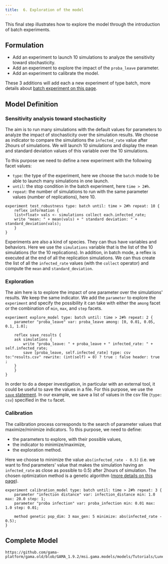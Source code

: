 ```yaml
---
title:  6. Exploration of the model
---
```


This final step illustrates how to explore the model through the introduction of batch experiments.


## Formulation

* Add an experiment to launch 10 simulations to analyze the sensitivity toward stochasticity.
* Add an experiment to explore the impact of the `proba_leave` parameter.
* Add an experiment to calibrate the model.

These 3 additions will add each a new experiment of type batch, more details about [batch experiment on this page](BatchExperiments).

## Model Definition

### Sensitivity analysis toward stochasticity

The aim is to run many simulations with the default values for parameters to analyze the impact of stochasticity over the simulation results. We choose as indicator to compare the simulations the `infected_rate` value after 2hours of simulations. We will launch 10 simulations and display the mean and standard deviation values of this variable over the 10 simulations.

To this purpose we need to define a new experiment with the following facet values:

* `type`: the type of the experiment, here we choose the `batch` mode to be able to launch many simulations in one launch.
* `until`: the stop condition in the batch experiment, here `time > 2#h`.
* `repeat`: the number of simulations to run with the same parameter values (number of replications), here 10.

```
experiment test_robustness type: batch until: time > 2#h repeat: 10 {
    reflex information {
	list<float> vals <- simulations collect each.infected_rate;
	write "mean: " + mean(vals) + " standard deviation: " + standard_deviation(vals);	
    }
}
```

Experiments are also a kind of species. They can thus have variables and behaviors. Here we use the `simulations` variable that is the list of the 10 simulations (for the 10 replications). In addition, in batch mode, a reflex is executed at the end of all the replication simulations. We can thus create the list of all the `infected_rate` values (with the `collect` operator) and compute the `mean` and `standard_deviation`.


### Exploration

The aim here is to explore the impact of one parameter over the simulations' results. We keep the same indicator. We add the `parameter` to explore the `experiment` and specify the possibility it can take with either the `among` facet or the combination of `min`, `max`, and `step` facets.

```
experiment explore_model type: batch until: time > 2#h repeat: 2 {
    parameter "proba_leave" var: proba_leave among: [0, 0.01, 0.05, 0.1, 1.0];
	
    reflex save_results {
	ask simulations {
	    write "proba_leave: " + proba_leave + " infected_rate: " + self.infected_rate;
	    save [proba_leave, self.infected_rate] type: csv to:"results.csv" rewrite: (int(self) = 0) ? true : false header: true ;
	}
    }
}
```

In order to do a deeper investigation, in particular with an external tool, it could be useful to save the values in a file. For this purpose, we use the [`save` statement](Statements#save). In our example, we save a list of values in the csv file (`type: csv`) specified in the `to` facet.


### Calibration

The calibration process corresponds to the search of parameter values that maximize/minimize indicators. To this purpose, we need to define:

* the parameters to explore, with their possible values,
* the indicator to minimize/maximize,
* the exploration method.

Here we choose to minimize the value `abs(infected_rate - 0.5)` (i.e. we want to find parameters' value that makes the simulation having an `infected_rate` as close as possible to 0.5) after 2hours of simulation. The chosen optimization method is a genetic algorithm ([more details on this page](ExplorationMethods)).

```
experiment calibration_model type: batch until: time > 2#h repeat: 3 {
    parameter "infection distance" var: infection_distance min: 1.0 max: 20.0 step: 1;
    parameter "proba infection" var: proba_infection min: 0.01 max: 1.0 step: 0.01;
	
    method genetic pop_dim: 3 max_gen: 5 minimize: abs(infected_rate - 0.5);
}
```


## Complete Model


```gaml reference
https://github.com/gama-platform/gama.old/blob/GAMA_1.9.2/msi.gama.models/models/Tutorials/Luneray%20flu/models/model6.gaml
```
